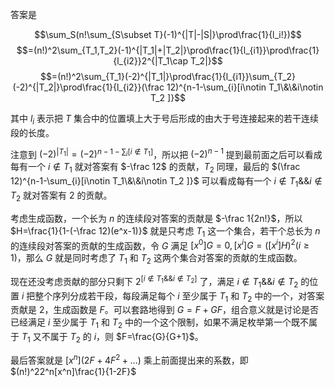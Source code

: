 答案是

$$\sum_S(n!\sum_{S\subset T}(-1)^{|T|-|S|}\prod\frac{1}{l_i!})$$
$$=(n!)^2\sum_{T_1,T_2}(-1)^{|T_1|+|T_2|}\prod\frac{1}{l_{i1}}\prod\frac{1}{l_{i2}}2^{|T_1\cap T_2|}$$
$$=(n!)^2\sum_{T_1}(-2)^{|T_1|}\prod\frac{1}{l_{i1}}\sum_{T_2}(-2)^{|T_2|}\prod\frac{1}{l_{i2}}(\frac 12)^{n-1-\sum_{i}[i\notin T_1\&\&i\notin T_2 ]}$$

其中 $l_i$ 表示把 $T$ 集合中的位置填上大于号后形成的由大于号连接起来的若干连续段的长度。

注意到 $(-2)^{|T_1|}=(-2)^{n-1-\sum_{i}{[i\notin T_1]}}$，所以把 $(-2)^{n-1}$ 提到最前面之后可以看成每有一个 $i\notin T_1$ 就对答案有 $-\frac 12$ 的贡献，$T_2$ 同理，最后的 $(\frac 12)^{n-1-\sum_{i}[i\notin T_1\&\&i\notin T_2 ]}$ 可以看成每有一个 $i\notin T_1\&\&i\notin T_2$ 就对答案有 $2$ 的贡献。

考虑生成函数，一个长为 $n$ 的连续段对答案的贡献是 $-\frac 1{2n!}$，所以 $H=\frac{1}{1-(-\frac 12)(e^x-1)}$ 就是只考虑 $T_1$ 这一个集合，若干个总长为 $n$ 的连续段对答案的贡献的生成函数，令 $G$ 满足 $[x^0]G=0,[x^i]G=([x^i]H)^2(i\geq 1)$，那么 $G$ 就是同时考虑了 $T_1$ 和 $T_2$ 这两个集合对答案的贡献的生成函数。

现在还没考虑贡献的部分只剩下 $2^{[i\notin T_1\&\&i\notin T_2]}$ 了，满足 $i\notin T_1\&\&i\notin T_2$ 的位置 $i$ 把整个序列分成若干段，每段满足每个 $i$ 至少属于 $T_1$ 和 $T_2$ 中的一个，对答案贡献是 $2$，生成函数是 $F$。可以套路地得到 $G=F+GF$，组合意义就是讨论是否已经满足 $i$ 至少属于 $T_1$ 和 $T_2$ 中的一个这个限制，如果不满足枚举第一个既不属于 $T_1$ 又不属于 $T_2$ 的 $i$，则 $F=\frac{G}{G+1}$。

最后答案就是 $[x^n](2F+4F^2+...)$ 乘上前面提出来的系数，即 $(n!)^22^n[x^n]\frac{1}{1-2F}$